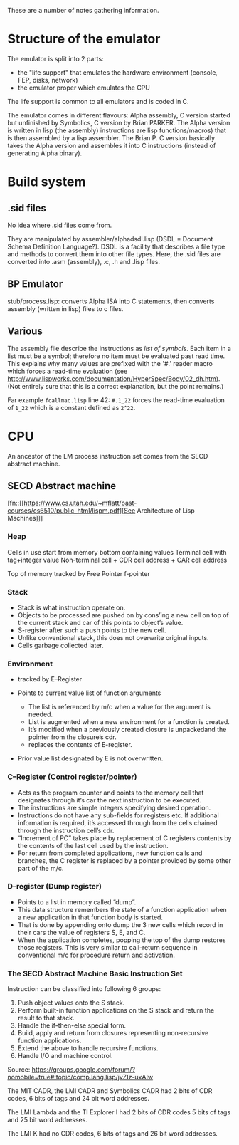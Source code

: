 These are a number of notes gathering information.

# Structure of the emulator 

The emulator is split into 2 parts:
- the "life support" that emulates the hardware environment (console, FEP, disks, network)
- the emulator proper which emulates the CPU

The life support is common to all emulators and is coded in C.

The emulator comes in different flavours: Alpha assembly, C version started but unfinished by
Symbolics, C version by Brian PARKER. The Alpha version is written in lisp (the assembly)
instructions are lisp functions/macros) that is then assembled by a lisp assembler. The Brian P. C
version basically takes the Alpha version and assembles it into C instructions (instead of
generating Alpha binary).


# Build system

## .sid files

No idea where .sid files come from.

They are manipulated by assembler/alphadsdl.lisp (DSDL = Document Schema Definition Language?).
DSDL is a facility that describes a file type and methods to convert them into other file types.
Here, the .sid files are converted into .asm (assembly), .c, .h and .lisp files.

## BP Emulator

stub/process.lisp: converts Alpha ISA into C statements, then converts assembly (written in lisp)
files to c files.

## Various

The assembly file describe the instructions as _list of symbols_. Each item in a list must be a
symbol; therefore no item must be evaluated past read time. This explains why many values are
prefixed with the '#.' reader macro which forces a read-time evaluation (see
<http://www.lispworks.com/documentation/HyperSpec/Body/02_dh.htm>). (Not entirely sure that this is
a correct explanation, but the point remains.)

Far example ```fcallmac.lisp``` line 42: ```#.1_22``` forces the read-time evaluation of ```1_22```
which is a constant defined as ```2^22```.


# CPU

An ancestor of the LM process instruction set comes from the SECD abstract machine.

## SECD Abstract machine 
[fn::[[https://www.cs.utah.edu/~mflatt/past-courses/cs6510/public_html/lispm.pdf][See Architecture
of Lisp Machines]]]

### Heap

Cells in use start from memory bottom containing values Terminal cell with tag+integer value
Non-terminal cell + CDR cell address + CAR cell address

Top of memory tracked by Free Pointer f-pointer

### Stack 

* Stack is what instruction operate on.
* Objects to be processed are pushed on by cons’ing a new cell on top of the current stack and car
  of this points to object’s value.
* S-register after such a push points to the new cell.
* Unlike conventional stack, this does not overwrite original inputs.
* Cells garbage collected later.

### Environment ###

* tracked by E–Register
* Points to current value list of function arguments
  - The list is referenced by m/c when a value for the argument is needed.
  - List is augmented when a new environment for a function is created.
  - It’s modified when a previously created closure is unpackedand the pointer from the closure’s
    cdr.
  - replaces the contents of E-register.

* Prior value list designated by E is not overwritten.

### C–Register (Control register/pointer) ###

* Acts as the program counter and points to the memory cell that designates through it’s car the
  next instruction to be executed.
* The instructions are simple integers specifying desired operation.
* Instructions do not have any sub-fields for registers etc. If additional information is required,
  it’s accessed through from the cells chained through the instruction cell’s cdr.
* “Increment of PC” takes place by replacement of C registers contents by the contents of the last
  cell used by the instruction.
* For return from completed applications, new function calls and branches, the C register is
  replaced by a pointer provided by some other part of the m/c.


### D–register (Dump register) ###

* Points to a list in memory called “dump”.
* This data structure remembers the state of a function application when a new application in that
  function body is started.
* That is done by appending onto dump the 3 new cells which record in their cars the value of
  registers S, E, and C.
* When the application completes, popping the top of the dump restores those registers. This is
  very similar to call-return sequence in conventional m/c for procedure return and activation.

### The SECD Abstract Machine Basic Instruction Set ###

Instruction can be classified into following 6 groups:

1. Push object values onto the S stack.
2. Perform built-in function applications on the S stack and return the result to that stack.
3. Handle the if-then-else special form.
4. Build, apply and return from closures representing non-recursive function applications.
5. Extend the above to handle recursive functions.
6. Handle I/O and machine control.




Source: <https://groups.google.com/forum/?nomobile=true#!topic/comp.lang.lisp/jvZIz-uxAIw>

The MIT CADR, the LMI CADR and Symbolics CADR had 2 bits of CDR codes, 6 bits of tags and 24 bit
word addresses.

The LMI Lambda and the TI Explorer I had 2 bits of CDR codes 5 bits of tags and 25 bit word
addresses.

The LMI K had no CDR codes, 6 bits of tags and 26 bit word addresses.

